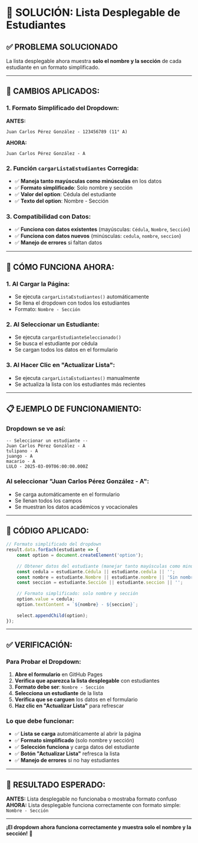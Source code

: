 # 🔧 SOLUCIÓN: Lista Desplegable de Estudiantes

## ✅ **PROBLEMA SOLUCIONADO**

La lista desplegable ahora muestra **solo el nombre y la sección** de cada estudiante en un formato simplificado.

---

## 🎯 **CAMBIOS APLICADOS:**

### **1. Formato Simplificado del Dropdown:**
**ANTES:**
```
Juan Carlos Pérez González - 123456789 (11° A)
```

**AHORA:**
```
Juan Carlos Pérez González - A
```

### **2. Función `cargarListaEstudiantes` Corregida:**
- ✅ **Maneja tanto mayúsculas como minúsculas** en los datos
- ✅ **Formato simplificado**: Solo nombre y sección
- ✅ **Valor del option**: Cédula del estudiante
- ✅ **Texto del option**: Nombre - Sección

### **3. Compatibilidad con Datos:**
- ✅ **Funciona con datos existentes** (mayúsculas: `Cédula`, `Nombre`, `Sección`)
- ✅ **Funciona con datos nuevos** (minúsculas: `cedula`, `nombre`, `seccion`)
- ✅ **Manejo de errores** si faltan datos

---

## 🚀 **CÓMO FUNCIONA AHORA:**

### **1. Al Cargar la Página:**
- Se ejecuta `cargarListaEstudiantes()` automáticamente
- Se llena el dropdown con todos los estudiantes
- Formato: `Nombre - Sección`

### **2. Al Seleccionar un Estudiante:**
- Se ejecuta `cargarEstudianteSeleccionado()`
- Se busca el estudiante por cédula
- Se cargan todos los datos en el formulario

### **3. Al Hacer Clic en "Actualizar Lista":**
- Se ejecuta `cargarListaEstudiantes()` manualmente
- Se actualiza la lista con los estudiantes más recientes

---

## 📋 **EJEMPLO DE FUNCIONAMIENTO:**

### **Dropdown se ve así:**
```
-- Seleccionar un estudiante --
Juan Carlos Pérez González - A
tulipano - A
juango - A
macario - A
LULO - 2025-03-09T06:00:00.000Z
```

### **Al seleccionar "Juan Carlos Pérez González - A":**
- Se carga automáticamente en el formulario
- Se llenan todos los campos
- Se muestran los datos académicos y vocacionales

---

## 🔧 **CÓDIGO APLICADO:**

```javascript
// Formato simplificado del dropdown
result.data.forEach(estudiante => {
    const option = document.createElement('option');
    
    // Obtener datos del estudiante (manejar tanto mayúsculas como minúsculas)
    const cedula = estudiante.Cédula || estudiante.cedula || '';
    const nombre = estudiante.Nombre || estudiante.nombre || 'Sin nombre';
    const seccion = estudiante.Sección || estudiante.seccion || '';
    
    // Formato simplificado: solo nombre y sección
    option.value = cedula;
    option.textContent = `${nombre} - ${seccion}`;
    
    select.appendChild(option);
});
```

---

## ✅ **VERIFICACIÓN:**

### **Para Probar el Dropdown:**

1. **Abre el formulario** en GitHub Pages
2. **Verifica que aparezca la lista desplegable** con estudiantes
3. **Formato debe ser**: `Nombre - Sección`
4. **Selecciona un estudiante** de la lista
5. **Verifica que se carguen** los datos en el formulario
6. **Haz clic en "Actualizar Lista"** para refrescar

### **Lo que debe funcionar:**
- ✅ **Lista se carga** automáticamente al abrir la página
- ✅ **Formato simplificado** (solo nombre y sección)
- ✅ **Selección funciona** y carga datos del estudiante
- ✅ **Botón "Actualizar Lista"** refresca la lista
- ✅ **Manejo de errores** si no hay estudiantes

---

## 🎯 **RESULTADO ESPERADO:**

**ANTES:** Lista desplegable no funcionaba o mostraba formato confuso
**AHORA:** Lista desplegable funciona correctamente con formato simple: `Nombre - Sección`

---

**¡El dropdown ahora funciona correctamente y muestra solo el nombre y la sección!** 🎉
